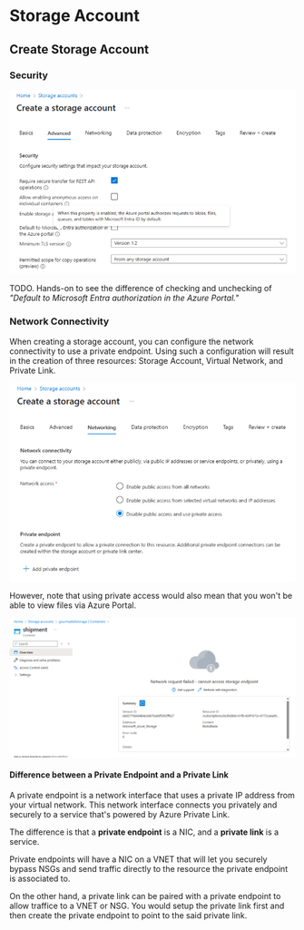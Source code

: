 # Storage Account

## Create Storage Account

### Security

![Default to Microsoft Entra authorization in the Azure Portal](assets/06-storage-account/01-default-to-entra-auth.png)

TODO. Hands-on to see the difference of checking and unchecking of _"Default to Microsoft Entra authorization in the Azure Portal."_

### Network Connectivity

When creating a storage account, you can configure the network connectivity to use a private endpoint. Using such a configuration will result in the creation of three resources: Storage Account, Virtual Network, and Private Link.

![Disable public access and use private access](assets/06-storage-account/02-private-access.png)

However, note that using private access would also mean that you won't be able to view files via Azure Portal.

![Azure Portal - No access if network connectivity is set to private](assets/06-storage-account/03-portal-no-access.png)

#### Difference between a Private Endpoint and a Private Link

A private endpoint is a network interface that uses a private IP address from your virtual network. This network interface connects you privately and securely to a service that's powered by Azure Private Link.

The difference is that a **private endpoint** is a NIC, and a **private link** is a service.

Private endpoints will have a NIC on a VNET that will let you securely bypass NSGs and send traffic directly to the resource the private endpoint is associated to.

On the other hand, a private link can be paired with a private endpoint to allow traffice to a VNET or NSG. You would setup the private link first and then create the private endpoint to point to the said private link.
